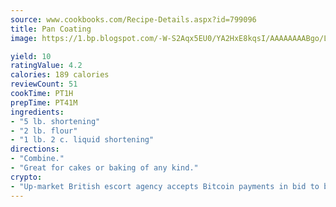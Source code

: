 ```yaml
---
source: www.cookbooks.com/Recipe-Details.aspx?id=799096
title: Pan Coating
image: https://1.bp.blogspot.com/-W-S2Aqx5EU0/YA2HxE8kqsI/AAAAAAAABgo/LNxJ2X_rvYgPNsplYMgQNjuwxaZ0e3pQQCLcBGAsYHQ/s320/17.png

yield: 10
ratingValue: 4.2
calories: 189 calories
reviewCount: 51
cookTime: PT1H
prepTime: PT41M
ingredients:
- "5 lb. shortening"
- "2 lb. flour"
- "1 lb. 2 c. liquid shortening"
directions:
- "Combine."
- "Great for cakes or baking of any kind."
crypto:
- "Up-market British escort agency accepts Bitcoin payments in bid to boost worker safety and client anonymity."
---
```

